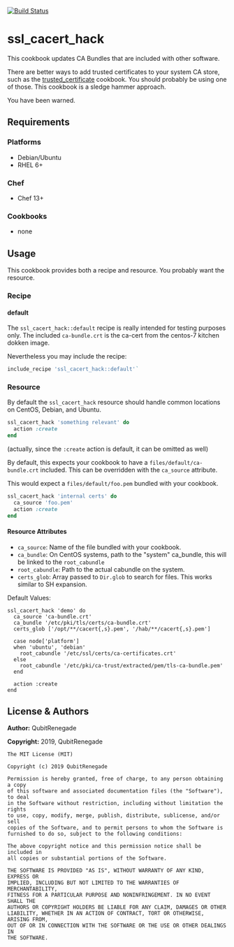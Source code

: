 [![Build Status](https://travis-ci.org/qubitrenegade/ssl_cacert_hack.svg?branch=master)](https://travis-ci.org/qubitrenegade/ssl_cacert_hack)

# ssl_cacert_hack

This cookbook updates CA Bundles that are included with other software.

There are better ways to add trusted certificates to your system CA store, such as the [trusted_certificate](https://supermarket.chef.io/cookbooks/trusted_certificate) cookbook.  You should probably be using one of those.  This cookbook is a sledge hammer approach.

You have been warned.

## Requirements

### Platforms

- Debian/Ubuntu
- RHEL 6+

### Chef

- Chef 13+

### Cookbooks

- none

## Usage

This cookbook provides both a recipe and resource.  You probably want the resource.

### Recipe

#### default

The `ssl_cacert_hack::default` recipe is really intended for testing purposes only.  The included `ca-bundle.crt` is the ca-cert from the centos-7 kitchen dokken image.

Nevertheless you may include the recipe:

```ruby
include_recipe 'ssl_cacert_hack::default'`
```

### Resource

By default the `ssl_cacert_hack` resource  should handle common locations on CentOS, Debian, and Ubuntu.

```ruby
ssl_cacert_hack 'something relevant' do
  action :create
end
```

(actually, since the `:create` action is default, it can be omitted as well)

By default, this expects your cookbook to have a `files/default/ca-bundle.crt` included.  This can be overridden with the `ca_source` attribute.

This would expect a `files/default/foo.pem` bundled with your cookbook.

```ruby
ssl_cacert_hack 'internal certs' do
  ca_source 'foo.pem'
  action :create
end
```

#### Resource Attributes

* `ca_source`: Name of the file bundled with your cookbook.
* `ca_bundle`: On CentOS systems, path to the "system" ca_bundle, this will be linked to the `root_cabundle`
* `root_cabundle`: Path to the actual cabundle on the system.
* `certs_glob`: Array passed to `Dir.glob` to search for files.  This works similar to SH expansion.

Default Values:

```
ssl_cacert_hack 'demo' do
  ca_source 'ca-bundle.crt'
  ca_bundle '/etc/pki/tls/certs/ca-bundle.crt'
  certs_glob ['/opt/**/cacert{,s}.pem', '/hab/**/cacert{,s}.pem']

  case node['platform']
  when 'ubuntu', 'debian'
    root_cabundle '/etc/ssl/certs/ca-certificates.crt'
  else
    root_cabundle '/etc/pki/ca-trust/extracted/pem/tls-ca-bundle.pem'
  end

  action :create
end
```

## License & Authors

**Author:** QubitRenegade

**Copyright:** 2019, QubitRenegade

```
The MIT License (MIT)

Copyright (c) 2019 QubitRenegade

Permission is hereby granted, free of charge, to any person obtaining a copy
of this software and associated documentation files (the "Software"), to deal
in the Software without restriction, including without limitation the rights
to use, copy, modify, merge, publish, distribute, sublicense, and/or sell
copies of the Software, and to permit persons to whom the Software is
furnished to do so, subject to the following conditions:

The above copyright notice and this permission notice shall be included in
all copies or substantial portions of the Software.

THE SOFTWARE IS PROVIDED "AS IS", WITHOUT WARRANTY OF ANY KIND, EXPRESS OR
IMPLIED, INCLUDING BUT NOT LIMITED TO THE WARRANTIES OF MERCHANTABILITY,
FITNESS FOR A PARTICULAR PURPOSE AND NONINFRINGEMENT. IN NO EVENT SHALL THE
AUTHORS OR COPYRIGHT HOLDERS BE LIABLE FOR ANY CLAIM, DAMAGES OR OTHER
LIABILITY, WHETHER IN AN ACTION OF CONTRACT, TORT OR OTHERWISE, ARISING FROM,
OUT OF OR IN CONNECTION WITH THE SOFTWARE OR THE USE OR OTHER DEALINGS IN
THE SOFTWARE.
```
